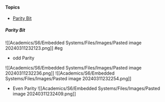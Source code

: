 
#### Topics
- [Parity Bit]()


##### Parity Bit
![[Academics/S6/Embedded Systems/Files/Images/Pasted image 20240311232123.png]]
#eg
- odd Parity

![[Academics/S6/Embedded Systems/Files/Images/Pasted image 20240311232236.png]]
![[Academics/S6/Embedded Systems/Files/Images/Pasted image 20240311232254.png]]
- Even Parity
![[Academics/S6/Embedded Systems/Files/Images/Pasted image 20240311232409.png]]
